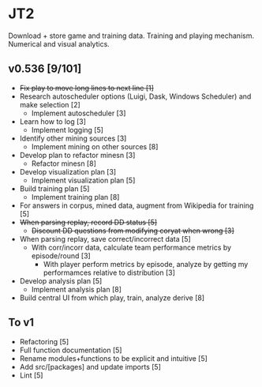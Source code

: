 # JT2
Download + store game and training data. Training and playing mechanism. Numerical and visual analytics.




## v0.536 [9/101]
* ~~Fix play to move long lines to next line [1]~~
* Research autoscheduler options (Luigi, Dask, Windows Scheduler) and make selection [2]
  * Implement autoscheduler [3]
* Learn how to log [3]
  * Implement logging [5]
* Identify other mining sources [3]
  * Implement mining on other sources [8]
* Develop plan to refactor minesn [3]
  * Refactor minesn [8]
* Develop visualization plan [3]
  * Implement visualization plan [5]
* Build training plan [5]
  * Implement training plan [8]
* For answers in corpus, mined data, augment from Wikipedia for training [5]
* ~~When parsing replay, record DD status [5]~~
  * ~~Discount DD questions from modifying coryat when wrong [3]~~
* When parsing replay, save correct/incorrect data [5]
  * With corr/incorr data, calculate team performance metrics by episode/round [3]
    * With player perform metrics by episode, analyze by getting my performamces relative to distribution [3]
* Develop analysis plan [5]
  * Implement analysis plan [8]
* Build central UI from which play, train, analyze derive [8]

## To v1
* Refactoring [5]
* Full function documentation [5]
* Rename modules+functions to be explicit and intuitive [5]
* Add src/[packages] and update imports [5]
* Lint [5]
